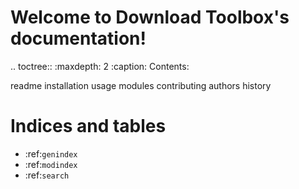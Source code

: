Welcome to Download Toolbox's documentation!
======================================

.. toctree::
   :maxdepth: 2
   :caption: Contents:

   readme
   installation
   usage
   modules
   contributing
   authors
   history

Indices and tables
==================
* :ref:`genindex`
* :ref:`modindex`
* :ref:`search`
